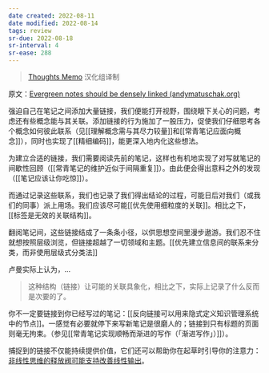 ```yaml
---
date created: 2022-08-11
date modified: 2022-08-14
tags: review
sr-due: 2022-08-18
sr-interval: 4
sr-ease: 288
---
```

<!--我的理解:: 强制自己使用link来组织笔记，让我这几个月有了不少的新颖感，感觉这个时候的自己做笔记，真的是在思考，以前就是做个备忘录。这种奇妙的感觉，很难用文字完整表达出来。还需要改进的一点是，andy擅长面向概念进行笔记，我现在的习惯还是面向单一的对象进行笔记居多，这种方式思考密度确实比较低，这点还需要向andy靠拢学习。-->

> [Thoughts Memo](https://paratranz.cn/projects/3131) 汉化组译制

原文：[Evergreen notes should be densely linked (andymatuschak.org)](https://notes.andymatuschak.org/z2HUE4ABbQjUNjrNemvkTCsLa1LPDRuwh1tXC)

强迫自己在笔记之间添加大量链接，我们便能打开视野，围绕眼下关心的问题，考虑还有些概念能与其关联。添加链接的行为施加了一股压力，促使我们仔细思考各个概念如何彼此联系（见[[理解概念需与其尽力较量]]和[[常青笔记应面向概念]]），同时也实现了[[精细编码]]，能更深入地内化这些想法。

为建立合适的链接，我们需要阅读先前的笔记，这样也有机地实现了对写就笔记的间歇性回顾（[[常青笔记的维护近似于间隔重复]]）。由此便会得出意料之外的发现（[[笔记应该让你吃惊]]）。

而通过记录这些联系，我们也记录了我们得出结论的过程，可能日后对我们（或我们的同事）派上用场。我们应该尽可能[[优先使用细粒度的关联]]。相比之下，[[标签是无效的关联结构]]。

翻阅笔记间，这些链接结成了一条条小径，以供思想空间里漫步遨游。我们忍不住就想按照层级浏览，但链接超越了一切领域和主题。[[优先建立信息间的联系来分类，而非使用层级式分类法]]

卢曼实际上认为，…

> 这种结构（链接）让可能的关联具象化，相比之下，实际上记录了什么反而是次要的了。

你不一定要链接到你已经写过的笔记：[[反向链接可以用来隐式定义知识管理系统中的节点]]。一感觉有必要就停下来写新笔记是很磨人的；链接到只有标题的页面则毫无拘束。（参见[[常青笔记实现顺畅而渐进的写作（「渐进写作」）]]）。

捕捉到的链接不仅能持续提供价值，它们还可以帮助你在起草时引导你的注意力：[非线性思维的释放阀可能支持改善线性输出](https://notes.andymatuschak.org/z3iT7pPmhbY8WtofoCccd58xtnhJUfkJPztGP)。
